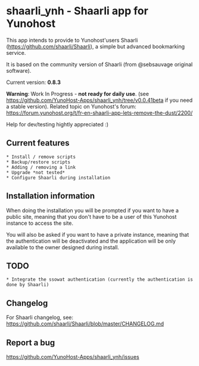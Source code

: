 shaarli_ynh - Shaarli app for Yunohost
===========
This app intends to provide to Yunohost'users Shaarli (https://github.com/shaarli/Shaarli), a simple but advanced bookmarking service.

It is based on the community version of Shaarli (from @sebsauvage original software).

Current version: **0.8.3**

**Warning**: Work In Progress - **not ready for daily use**. (see https://github.com/YunoHost-Apps/shaarli_ynh/tree/v0.0.41beta if you need a stable version).
Related topic on Yunohost's forum: https://forum.yunohost.org/t/fr-en-shaarli-app-lets-remove-the-dust/2200/

Help for dev/testing hightly appreciated :)

## Current features

    * Install / remove scripts
    * Backup/restore scripts
    * Adding / removing a link
    * Upgrade *not tested*
    * Configure Shaarli during installation

## Installation information

When doing the installation you will be prompted if you want to have a public site, meaning that you don't have to be a user of this Yunohost instance to access the site.

You will also be asked if you want to   have a private instance, meaning that the authentication will be deactivated and the application will be only available to the owner designed during install.

## TODO
    
    * Integrate the ssowat authentication (currently the authentication is done by Shaarli)

## Changelog

For Shaarli changelog, see: https://github.com/shaarli/Shaarli/blob/master/CHANGELOG.md

## Report a bug

https://github.com/YunoHost-Apps/shaarli_ynh/issues
